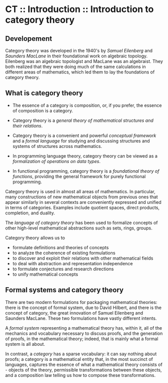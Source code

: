 # CT :: Introduction :: Introduction to category theory

## Developement

Category theory was developed in the 1940's by *Samuel Eilenberg* and *Saunders MacLane* in their foundational work on algebraic topology. Eilenberg was an algebraic topologist and MacLane was an algebraist. They both realized that they were doing much of the same calculations in different areas of mathematics, which led them to lay the foundations of category theory.

## What is category theory

* The essence of a category is composition, or, if you prefer, the essence of composition is a category.

* Category theory is a *general theory of mathematical structures and their relations*.

* Category theory is a convenient and powerful *conceptual framework* and a *formal language* for studying and discussing structures and systems of structures across mathematics.

* In programming language theory, category theory can be viewed as a *formalization of operations on data types*.

* In functional programming, category theory is a *foundational theory of functions*, providing the general framework for purely functional programming.


Category theory is used in almost all areas of mathematics. In particular, many constructions of new mathematical objects from previous ones that appear similarly in several contexts are conveniently expressed and unified in terms of categories. Examples include quotient spaces, direct products, completion, and duality.

The *language of category theory* has been used to formalize concepts of other high-level mathematical abstractions such as sets, rings, groups.

Category theory allows us to
- formulate definitions and theories of concepts
- to analyze the coherence of existing formulations
- to discover and exploit their relations with other mathematical fields
- to deal with abstraction and representation independence
- to formulate conjectures and research directions
- to unify mathematical concepts

## Formal systems and category theory

There are two modern formulations for packaging mathematical theories: there is the concept of formal system, due to David Hilbert, and there is the concept of category, the great innovation of Samuel Eilenberg and Saunders MacLane. These two formulations have vastly different intents.

A *formal system* representing a mathematical theory has, within it, all of the mechanics and vocabulary necessary to discuss proofs, and the generation of proofs, in the mathematical theory; indeed, that is mainly what a formal system is all about.

In contrast, a *category* has a sparse vocabulary: it can say nothing about proofs; a category is a mathematical entity that, in the most succinct of languages, captures the essence of what a mathematical theory consists of - objects of the theory, permissible transformations between these objects, and a composition law telling us how to compose these transformations.
